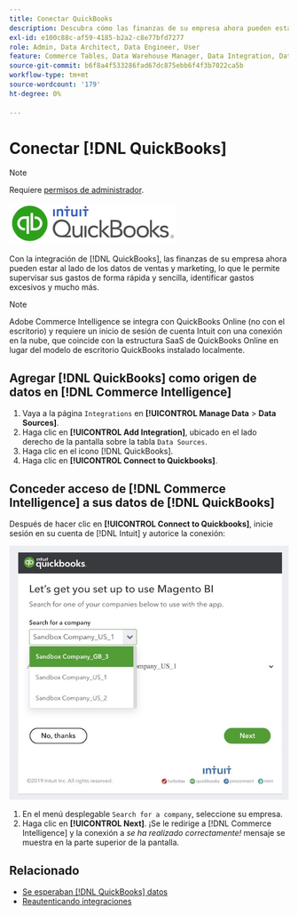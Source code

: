```yaml
---
title: Conectar QuickBooks
description: Descubra cómo las finanzas de su empresa ahora pueden estar al lado de los datos de ventas y marketing, lo que le permite controlar rápida y fácilmente sus gastos, identificar gastos excesivos y mucho más.
exl-id: e100c88c-af59-4185-b2a2-c8e77bfd7277
role: Admin, Data Architect, Data Engineer, User
feature: Commerce Tables, Data Warehouse Manager, Data Integration, Data Import/Export
source-git-commit: b6f8a4f533286fad67dc875ebb6f4f3b7022ca5b
workflow-type: tm+mt
source-wordcount: '179'
ht-degree: 0%

---
```


# Conectar [!DNL QuickBooks]

>[!NOTE]
>
>Requiere [permisos de administrador](../../../administrator/user-management/user-management.md).

![Logotipo de QuickBooks](../../../assets/Quickbooks.png)

Con la integración de [!DNL QuickBooks], las finanzas de su empresa ahora pueden estar al lado de los datos de ventas y marketing, lo que le permite supervisar sus gastos de forma rápida y sencilla, identificar gastos excesivos y mucho más.

>[!NOTE]
>
>Adobe Commerce Intelligence se integra con QuickBooks Online (no con el escritorio) y requiere un inicio de sesión de cuenta Intuit con una conexión en la nube, que coincide con la estructura SaaS de QuickBooks Online en lugar del modelo de escritorio QuickBooks instalado localmente.

## Agregar [!DNL QuickBooks] como origen de datos en [!DNL Commerce Intelligence]

1. Vaya a la página `Integrations` en **[!UICONTROL Manage Data** > **Data Sources]**.
1. Haga clic en **[!UICONTROL Add Integration]**, ubicado en el lado derecho de la pantalla sobre la tabla `Data Sources`.
1. Haga clic en el icono [!DNL QuickBooks].
1. Haga clic en **[!UICONTROL Connect to Quickbooks]**.

## Conceder acceso de [!DNL Commerce Intelligence] a sus datos de [!DNL QuickBooks]

Después de hacer clic en **[!UICONTROL Connect to Quickbooks]**, inicie sesión en su cuenta de [!DNL Intuit] y autorice la conexión:

![Página de integración de QuickBooks App Store](../../../assets/QuickBooks_App_Store_1.jpg)

1. En el menú desplegable `Search for a company`, seleccione su empresa.
1. Haga clic en **[!UICONTROL Next]**. ¡Se le redirige a [!DNL Commerce Intelligence] y la conexión a *se ha realizado correctamente!* mensaje se muestra en la parte superior de la pantalla.

## Relacionado

* [Se esperaban  [!DNL QuickBooks] datos](../integrations/quickbooks-data.md)
* [Reautenticando integraciones](https://experienceleague.adobe.com/docs/commerce-knowledge-base/kb/how-to/mbi-reauthenticating-integrations.html?lang=es)

